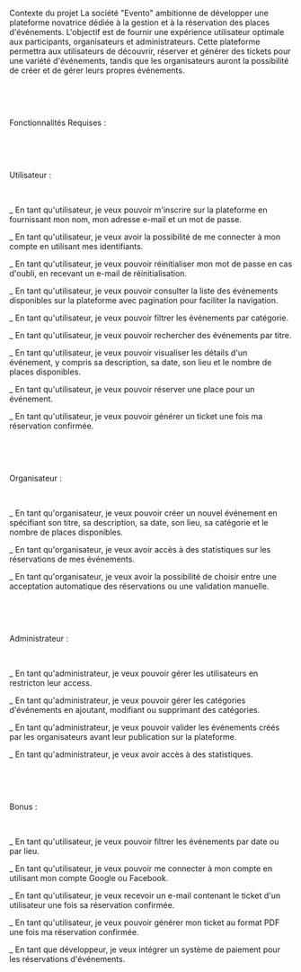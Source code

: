 Contexte du projet
La société "Evento" ambitionne de développer une plateforme novatrice dédiée à la gestion et à la réservation des places d'événements. L'objectif est de fournir une expérience utilisateur optimale aux participants, organisateurs et administrateurs. Cette plateforme permettra aux utilisateurs de découvrir, réserver et générer des tickets pour une variété d'événements, tandis que les organisateurs auront la possibilité de créer et de gérer leurs propres événements.

​

​

Fonctionnalités Requises :

​

​

Utilisateur :

​

_ En tant qu'utilisateur, je veux pouvoir m'inscrire sur la plateforme en fournissant mon nom, mon adresse e-mail et un mot de passe.

_ En tant qu'utilisateur, je veux avoir la possibilité de me connecter à mon compte en utilisant mes identifiants.

_ En tant qu'utilisateur, je veux pouvoir réinitialiser mon mot de passe en cas d'oubli, en recevant un e-mail de réinitialisation.

_ En tant qu'utilisateur, je veux pouvoir consulter la liste des événements disponibles sur la plateforme avec pagination pour faciliter la navigation.

_ En tant qu'utilisateur, je veux pouvoir filtrer les événements par catégorie.

_ En tant qu'utilisateur, je veux pouvoir rechercher des événements par titre.

_ En tant qu'utilisateur, je veux pouvoir visualiser les détails d'un événement, y compris sa description, sa date, son lieu et le nombre de places disponibles.

_ En tant qu'utilisateur, je veux pouvoir réserver une place pour un événement.

_ En tant qu'utilisateur, je veux pouvoir générer un ticket une fois ma réservation confirmée.

​

​

Organisateur :

​

_ En tant qu'organisateur, je veux pouvoir créer un nouvel événement en spécifiant son titre, sa description, sa date, son lieu, sa catégorie et le nombre de places disponibles.

_ En tant qu'organisateur, je veux avoir accès à des statistiques sur les réservations de mes événements.

_ En tant qu'organisateur, je veux avoir la possibilité de choisir entre une acceptation automatique des réservations ou une validation manuelle.

​

​

Administrateur :

​

_ En tant qu'administrateur, je veux pouvoir gérer les utilisateurs en restricton leur access.

_ En tant qu'administrateur, je veux pouvoir gérer les catégories d'événements en ajoutant, modifiant ou supprimant des catégories.

_ En tant qu'administrateur, je veux pouvoir valider les événements créés par les organisateurs avant leur publication sur la plateforme.

_ En tant qu'administrateur, je veux avoir accès à des statistiques.

​

​

Bonus :

​

_ En tant qu'utilisateur, je veux pouvoir filtrer les événements par date ou par lieu.

_ En tant qu'utilisateur, je veux pouvoir me connecter à mon compte en utilisant mon compte Google ou Facebook.

_ En tant qu'utilisateur, je veux recevoir un e-mail contenant le ticket d'un utilisateur une fois sa réservation confirmée.

_ En tant qu'utilisateur, je veux pouvoir générer mon ticket au format PDF une fois ma réservation confirmée.

_ En tant que développeur, je veux intégrer un système de paiement pour les réservations d'événements.
